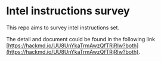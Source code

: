 Intel instructions survey
===
This repo aims to survey intel instructions set.

The detail and document could be found in the following link [https://hackmd.io/UU8UnYkaTrmAwzQfTRjRIw?both](https://hackmd.io/UU8UnYkaTrmAwzQfTRjRIw?both).
